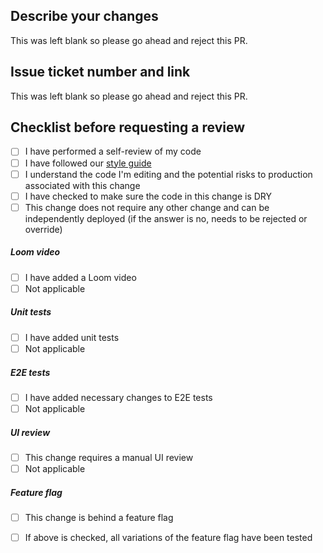 ## Describe your changes

This was left blank so please go ahead and reject this PR.

## Issue ticket number and link

This was left blank so please go ahead and reject this PR.

## Checklist before requesting a review
- [ ] I have performed a self-review of my code
- [ ] I have followed our [style guide](https://google.github.io/styleguide/jsguide.html) 
- [ ] I understand the code I'm editing and the potential risks to production associated with this change
- [ ] I have checked to make sure the code in this change is DRY
- [ ] This change does not require any other change and can be independently deployed (if the answer is no, needs to be rejected or override)

##### Loom video
- [ ] I have added a Loom video
- [ ] Not applicable

##### Unit tests 
- [ ] I have added unit tests
- [ ] Not applicable

##### E2E tests
- [ ] I have added necessary changes to E2E tests
- [ ] Not applicable

##### UI review
- [ ] This change requires a manual UI review
- [ ] Not applicable

##### Feature flag
- [ ] This change is behind a feature flag
- [ ] If above is checked, all variations of the feature flag have been tested 


